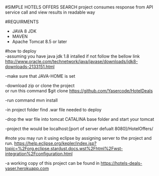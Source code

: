 #SIMPLE HOTELS OFFERS SEARCH 
project consumes response from API service call and view results 
in readable way

#REQUIRMENTS
- JAVA 8 JDK
- MAVEN
- Apache Tomcat 8.5 or later 

#how to deploy  
-assuming you have java jdk 1.8 intalled if not follow the bellow link
http://www.oracle.com/technetwork/java/javase/downloads/jdk8-downloads-2133151.html

-make sure that JAVA-HOME is set 

-download zip or clone the project  
or run this command 
$git clone https://github.com/Yasercode/HotelDeals

-run command
mvn install

-in project folder find .war file needed to deploy

-drop the war file into tomcat CATALINA base folder and start your tomcat 

-project the would be localhost:[port of server defualt 8080]/HotelOffers/



#note 
you may run it using eclipse by assigning server to the project and run. 
https://help.eclipse.org/kepler/index.jsp?topic=%2Forg.eclipse.stardust.docs.wst%2Fhtml%2Fwst-integration%2Fconfiguration.html

-a working copy of this project can be found in 
https://hotels-deals-yaser.herokuapp.com


 
